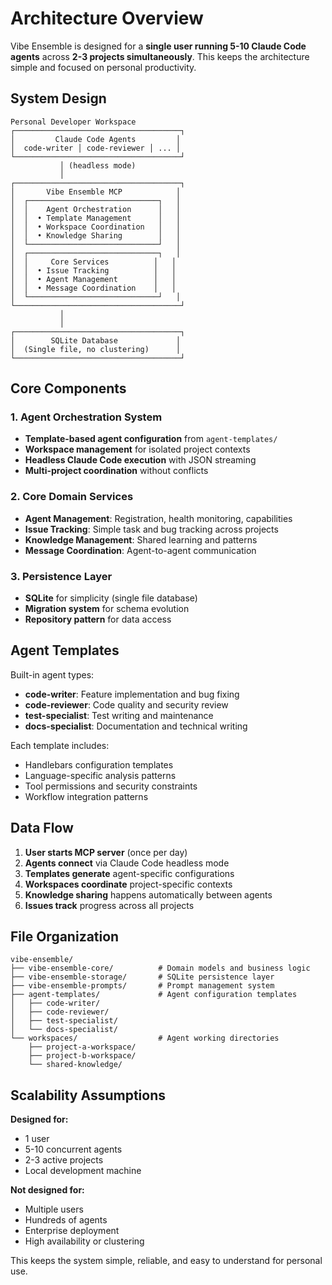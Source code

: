 # Architecture Overview

Vibe Ensemble is designed for a **single user running 5-10 Claude Code agents** across **2-3 projects simultaneously**. This keeps the architecture simple and focused on personal productivity.

## System Design

```
Personal Developer Workspace
┌─────────────────────────────────────┐
│         Claude Code Agents         │
│  code-writer │ code-reviewer │ ... │
└─────────────────────────────────────┘
           │ (headless mode)
           │
┌─────────────────────────────────────┐
│       Vibe Ensemble MCP            │
│  ┌─────────────────────────────┐   │
│  │    Agent Orchestration      │   │
│  │  • Template Management      │   │
│  │  • Workspace Coordination   │   │
│  │  • Knowledge Sharing        │   │
│  └─────────────────────────────┘   │
│  ┌─────────────────────────────┐   │
│  │     Core Services          │   │
│  │  • Issue Tracking          │   │
│  │  • Agent Management        │   │
│  │  • Message Coordination    │   │
│  └─────────────────────────────┘   │
└─────────────────────────────────────┘
           │
           │
┌─────────────────────────────────────┐
│        SQLite Database             │
│  (Single file, no clustering)      │
└─────────────────────────────────────┘
```

## Core Components

### 1. Agent Orchestration System
- **Template-based agent configuration** from `agent-templates/`
- **Workspace management** for isolated project contexts
- **Headless Claude Code execution** with JSON streaming
- **Multi-project coordination** without conflicts

### 2. Core Domain Services
- **Agent Management**: Registration, health monitoring, capabilities
- **Issue Tracking**: Simple task and bug tracking across projects  
- **Knowledge Management**: Shared learning and patterns
- **Message Coordination**: Agent-to-agent communication

### 3. Persistence Layer
- **SQLite** for simplicity (single file database)
- **Migration system** for schema evolution
- **Repository pattern** for data access

## Agent Templates

Built-in agent types:
- **code-writer**: Feature implementation and bug fixing
- **code-reviewer**: Code quality and security review  
- **test-specialist**: Test writing and maintenance
- **docs-specialist**: Documentation and technical writing

Each template includes:
- Handlebars configuration templates
- Language-specific analysis patterns
- Tool permissions and security constraints
- Workflow integration patterns

## Data Flow

1. **User starts MCP server** (once per day)
2. **Agents connect** via Claude Code headless mode
3. **Templates generate** agent-specific configurations
4. **Workspaces coordinate** project-specific contexts
5. **Knowledge sharing** happens automatically between agents
6. **Issues track** progress across all projects

## File Organization

```
vibe-ensemble/
├── vibe-ensemble-core/          # Domain models and business logic
├── vibe-ensemble-storage/       # SQLite persistence layer
├── vibe-ensemble-prompts/       # Prompt management system
├── agent-templates/             # Agent configuration templates
│   ├── code-writer/
│   ├── code-reviewer/
│   ├── test-specialist/
│   └── docs-specialist/
└── workspaces/                  # Agent working directories
    ├── project-a-workspace/
    ├── project-b-workspace/
    └── shared-knowledge/
```

## Scalability Assumptions

**Designed for:**
- 1 user
- 5-10 concurrent agents
- 2-3 active projects
- Local development machine

**Not designed for:**
- Multiple users
- Hundreds of agents
- Enterprise deployment
- High availability or clustering

This keeps the system simple, reliable, and easy to understand for personal use.